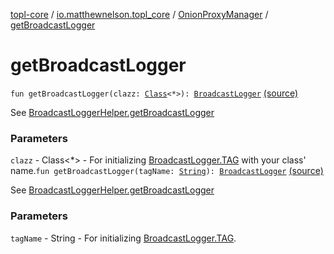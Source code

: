 [topl-core](../../index.md) / [io.matthewnelson.topl_core](../index.md) / [OnionProxyManager](index.md) / [getBroadcastLogger](./get-broadcast-logger.md)

# getBroadcastLogger

`fun getBroadcastLogger(clazz: `[`Class`](https://docs.oracle.com/javase/6/docs/api/java/lang/Class.html)`<*>): `[`BroadcastLogger`](../../io.matthewnelson.topl_core.broadcaster/-broadcast-logger/index.md) [(source)](https://github.com/05nelsonm/TorOnionProxyLibrary-Android/blob/master/topl-core/src/main/java/io/matthewnelson/topl_core/OnionProxyManager.kt#L175)

See [BroadcastLoggerHelper.getBroadcastLogger](#)

### Parameters

`clazz` - Class&lt;*&gt; - For initializing [BroadcastLogger.TAG](../../io.matthewnelson.topl_core.broadcaster/-broadcast-logger/-t-a-g.md) with your class' name.`fun getBroadcastLogger(tagName: `[`String`](https://kotlinlang.org/api/latest/jvm/stdlib/kotlin/-string/index.html)`): `[`BroadcastLogger`](../../io.matthewnelson.topl_core.broadcaster/-broadcast-logger/index.md) [(source)](https://github.com/05nelsonm/TorOnionProxyLibrary-Android/blob/master/topl-core/src/main/java/io/matthewnelson/topl_core/OnionProxyManager.kt#L183)

See [BroadcastLoggerHelper.getBroadcastLogger](#)

### Parameters

`tagName` - String - For initializing [BroadcastLogger.TAG](../../io.matthewnelson.topl_core.broadcaster/-broadcast-logger/-t-a-g.md).